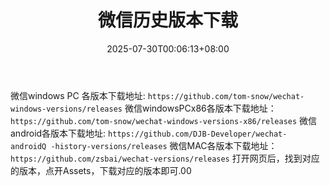 ﻿---
title: "微信历史版本下载"
tags: ["微信"]
date: 2025-07-30T00:06:13+08:00
password: ""
---

微信windows PC 各版本下载地址:
``https://github.com/tom-snow/wechat-windows-versions/releases``
微信windowsPCx86各版本下载地址：
``https://github.com/tom-snow/wechat-windows-versions-x86/releases``
微信android各版本下载地址:
``https://github.com/DJB-Developer/wechat- androidQ -history-versions/releases``
微信MAC各版本下载地址：
``https://github.com/zsbai/wechat-versions/releases``
打开网页后，找到对应的版本，点开Assets，下载对应的版本即可.00
